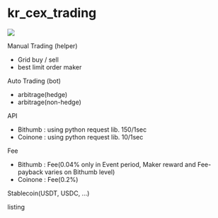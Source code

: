 # kr_cex_trading

<img src="https://img.shields.io/badge/Bitcoin-FF8000?style=for-the-badge&logo=bitcoin&logoColor=white" />

Manual Trading (helper)
 - Grid buy / sell
 - best limit order maker

Auto Trading (bot) 
 - arbitrage(hedge)
 - arbitrage(non-hedge)

API 
 - Bithumb : using python request lib. 150/1sec
 - Coinone : using python request lib. 10/1sec

Fee
 - Bithumb : Fee(0.04% only in Event period, Maker reward and Fee-payback varies on Bithumb level)
 - Coinone : Fee(0.2%)

Stablecoin(USDT, USDC, ...) 

listing
